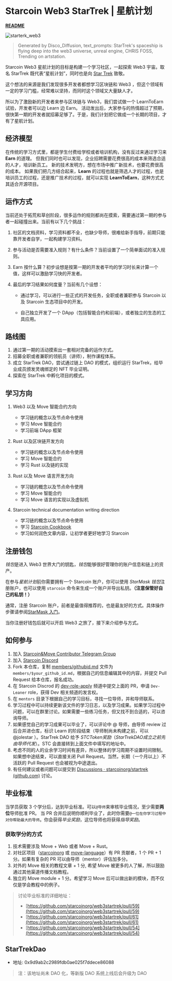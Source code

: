 # Starcoin Web3 StarTrek | 星航计划

**[README](https://github.com/starcoinorg/startrek/blob/main/README.md)**

![starterk_web3](https://raw.githubusercontent.com/starcoinorg/startrek/main/cover/starterk_web3.png)

>  Generated by Disco_Diffusion, text_prompts:  StarTrek's spaceship is flying deep into the web3 universe, unreal engine, CHRIS FOSS, Trending on artstation.

Starcoin Web3 星航计划的目标是构建一个学习社区，一起探索 Web3 宇宙。取名 StarTrek 既代表“星航计划”，同时也是向 [Star Trek](https://en.wikipedia.org/wiki/Star_Trek) 致敬。

这个想法的来源是我们发现很多开发者都想学习区块链和 Web3 ，但这个领域有一定的学习门槛，经常难以坚持，而同时这个领域又大量缺人才。

所以为了激励新的开发者来参与区块链与 Web3，我们尝试做一个 LearnToEarn 试验，开发者可以边 Learn 边 Earn。
活动发出后，大家参与的热情超过了预期，很快第一期的开发者就招募足够了。于是，我们计划把它做成一个长期的项目，才有了星航计划。

## 经济模型

在传统的学习方式里，都是学生付费给学校或者培训机构，没有反过来通过学习来 **Earn** 的道理。
但我们同时也可以发现，企业招聘需要花费很高的成本来筛选合适的人才，培训新员工。
新的技术发明方，想在市场中推广新技术，也要花费很高的成本。
如果我们把几方结合起来，**Learn** 的过程也就是筛选人才的过程，也是培训员工的过程，还是推广技术的过程，就可以实现 **LearnToEarn**，这种方式尤其适合开源项目。

## 运作方式

当前还处于拓荒和草创阶段，很多运作的规则都尚在摸索，需要通过第一期的参与者一起碰撞出来。当前有以下几个挑战：

1. 社区的文档资料，学习资料都不全，也缺少导师，很难给新手指导，前期只能靠开发者自学，一起构建学习资料。

2. 参与活动是否需要准入规则？有什么条件？当前设置了一个简单面试的准入规则。

3. Earn 按什么算？初步设想是按第一期的开发者平均的学习时长来计算一个值，这样可以激励学习快的开发者。

4. 最后的学习结果如何度量？当前有几个设想：

    * 通过学习，可以进行一些正式的开发任务，全职或者兼职参与 Starcoin 以及 Starcoin 生态项目中的开发。

    * 自己独立开发了一个 DApp（包括智能合约和前端），或者独立的生态的工具应用。

## 路线图

1. 通过第一期的活动摸索出一套相对完备的运作方式。
2. 招募全职或者兼职的领航员（讲师），制作课程体系。
3. 成立 StarTrek DAO，尝试通过链上 DAO 的模式，组织运行 StarTrek，给毕业成员颁发灵魂绑定的 NFT 毕业证明。
4. 探索在 StarTrek 中孵化项目的模式。

## 学习方向

1. Web3 以及 Move 智能合约方向

    * 学习链的概念以及节点命令使用
    * 学习 Move 智能合约
    * 学习前端 DApp 框架

2. Rust 以及区块链开发方向

    * 学习链的概念以及节点命令使用
    * 学习 Move 智能合约
    * 学习 Rust 以及链的实现

3. Rust 以及 Move 语言开发方向

    * 学习链的概念以及节点命令使用
    * 学习 Move 智能合约
    * 学习 Move 语言的实现以及虚拟机

4. Starcoin technical documentation writing direction

    * 学习链的概念以及节点命令使用
    * 学习 [Starcoin Cookbook](https://github.com/starcoinorg/starcoin-cookbook)
    * 学习如何润色文章内容，让初学者更好地学习 Starcoin

## 注册钱包

*钱包*是进入 Web3 世界大门的钥匙，*钱包*能够很好管理你的账户信息和链上的资产。

在参与*星航计划*前你需要拥有一个 Starcoin 账户，你可以使用 *StarMask 钱包*注册账户，也可以使用 `starcoin` 命令来生成一个账户并导出私钥。**（注意保管好自己的私钥！）**

通常，注册 Starcoin 账户，前者是最值得推荐的，也是最友好的方式。具体操作步骤请参阅[StarMask 入门](https://starcoinorg.github.io/starcoin-cookbook/zh/docs/getting-started/accounts/use-starmask)。

当你注册好钱包后就可以开启 Web3 之旅了，接下来介绍参与方式。

## 如何参与

1. 加入 [Starcoin&Move Contributor Telegram Group](https://t.me/starcoin_contributor) 
2. 加入 [Starcoin Discord](https://discord.gg/starcoin)
3. Fork 本仓库，复制 [members/githubid.md](./members/githubid.md) 文件为 `members/$your_github_id.md`，根据自己的信息编辑其中的内容，并提交 Pull Request 给本仓库，报名成功。
4. 在 Starcoin Discrod 的 [dev-role-apply](https://discord.com/channels/822159062475997194/980384341181993000) 频道中提交上面的 PR，申请 `Dev-Leaner` role，获得 Dev 相关频道的发言权。
5. 在 `mentors` 目录下根据自己的学习目标，寻找一位导师，并和导师联系。
6. 学习过程中可以持续更新该文件的学习日志，以及学习成果。如果学习过程中问题，可以在群里讨论。如果需要一些练习任务，但又找不到合适的，可以咨询导师。
6. 如果感觉自己的学习成果可以毕业了，可以评论中 @ 导师，由导师 review 过后合并进仓库，标识 Learn 的阶段结束（导师制尚未构建之前，可以 @jolestar ）。StarTrek DAO 给予 $STC Token 奖励（StarTrek DAO 成立之前先由导师代发）。$STC 会直接转到上面文件中填写的地址中。
7. 考虑不同的人的业余学习时间有差异，所以整体的学习周期不设置时间限制。如果想中途结束，可以直接关闭 Pull Request。当然，长期（一个月以上）不活跃的 Pull Request 也会被视为中途退出。
8. 有任何建议或者问题可以提交到 [Discussions · starcoinorg/startrek (github.com)](https://github.com/starcoinorg/startrek/discussions) 讨论。

## 毕业标准

当学员获取 3 个学分后，达到毕业标准。可以`@导师`来审核毕业情况，至少需要**两位**导师批准 PR。
当 PR 合并后说明你顺利毕业了，此时你需要`@一位在你学习过程中对你帮助最大的导师`。你会获得*毕业奖励*，这位导师也将获得*指导奖励*。

### 获取学分的方式

1. 技术需要涉及 Move + Web 或者 Move + Rust。
2. 对社区项目（[starcoinorg](https://github.com/starcoinorg) 或 [move-language](https://github.com/move-language/move)）有 PR 贡献者，1 个 PR + 1 分。如果有复杂的 PR 可以由导师（mentor）评估加多分。
3. 对外的 Move 相关的教程文章 + 1 分, 希望 Move 被更多的人了解，所以鼓励通过其他渠道传播文档教程。
4. 独立的 Move module + 1 分。希望学习 Move 后可以做出新的模块，而不仅仅是学会教程中的例子。

> 讨论毕业标准的详细地址：
> - [https://github.com/starcoinorg/web3startrek/pull/59](https://github.com/starcoinorg/web3startrek/pull/59)
> - [https://github.com/starcoinorg/web3startrek/pull/61](https://github.com/starcoinorg/web3startrek/pull/61)
> - [https://github.com/starcoinorg/web3startrek/pull/54](https://github.com/starcoinorg/web3startrek/pull/54)

## StarTrekDao

* 地址: 0x9d9ab2c2989fdb0ae025f7ddece86088

> 注：该地址尚未 DAO 化，等新版 DAO 系统上线后会升级为 DAO
